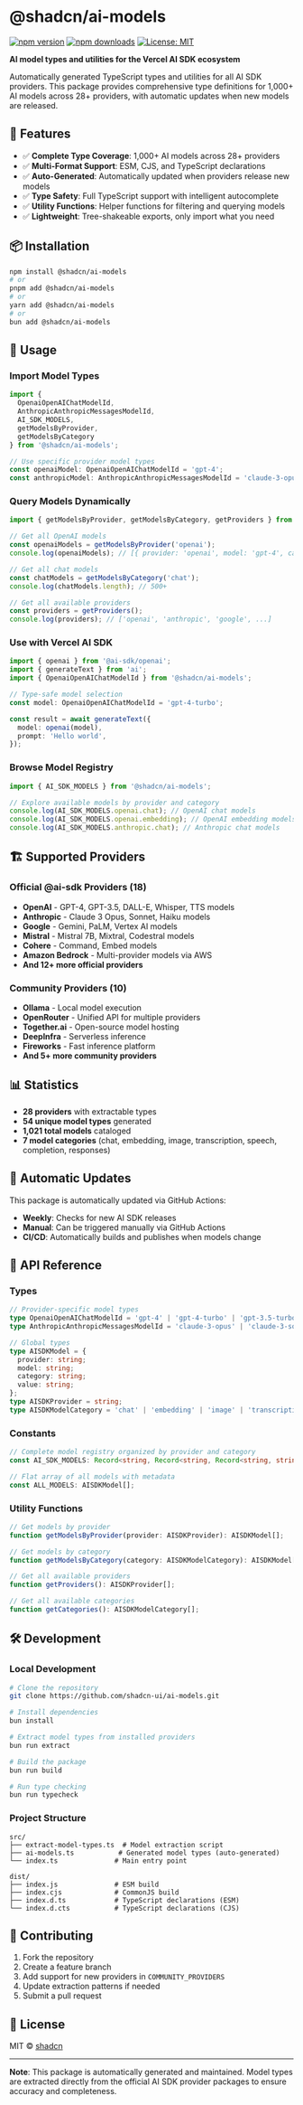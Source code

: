 # @shadcn/ai-models

[![npm version](https://badge.fury.io/js/@shadcn%2Fai-models.svg)](https://badge.fury.io/js/@shadcn%2Fai-models)
[![npm downloads](https://img.shields.io/npm/dm/@shadcn/ai-models.svg)](https://www.npmjs.com/package/@shadcn/ai-models)
[![License: MIT](https://img.shields.io/badge/License-MIT-yellow.svg)](https://opensource.org/licenses/MIT)

**AI model types and utilities for the Vercel AI SDK ecosystem**

Automatically generated TypeScript types and utilities for all AI SDK providers. This package provides comprehensive type definitions for 1,000+ AI models across 28+ providers, with automatic updates when new models are released.

## 🚀 Features

- ✅ **Complete Type Coverage**: 1,000+ AI models across 28+ providers
- ✅ **Multi-Format Support**: ESM, CJS, and TypeScript declarations
- ✅ **Auto-Generated**: Automatically updated when providers release new models
- ✅ **Type Safety**: Full TypeScript support with intelligent autocomplete
- ✅ **Utility Functions**: Helper functions for filtering and querying models
- ✅ **Lightweight**: Tree-shakeable exports, only import what you need

## 📦 Installation

```bash
npm install @shadcn/ai-models
# or
pnpm add @shadcn/ai-models
# or
yarn add @shadcn/ai-models
# or
bun add @shadcn/ai-models
```

## 🔧 Usage

### Import Model Types

```typescript
import {
  OpenaiOpenAIChatModelId,
  AnthropicAnthropicMessagesModelId,
  AI_SDK_MODELS,
  getModelsByProvider,
  getModelsByCategory
} from '@shadcn/ai-models';

// Use specific provider model types
const openaiModel: OpenaiOpenAIChatModelId = 'gpt-4';
const anthropicModel: AnthropicAnthropicMessagesModelId = 'claude-3-opus';
```

### Query Models Dynamically

```typescript
import { getModelsByProvider, getModelsByCategory, getProviders } from '@shadcn/ai-models';

// Get all OpenAI models
const openaiModels = getModelsByProvider('openai');
console.log(openaiModels); // [{ provider: 'openai', model: 'gpt-4', category: 'chat', value: 'openai:gpt-4' }, ...]

// Get all chat models
const chatModels = getModelsByCategory('chat');
console.log(chatModels.length); // 500+

// Get all available providers
const providers = getProviders();
console.log(providers); // ['openai', 'anthropic', 'google', ...]
```

### Use with Vercel AI SDK

```typescript
import { openai } from '@ai-sdk/openai';
import { generateText } from 'ai';
import { OpenaiOpenAIChatModelId } from '@shadcn/ai-models';

// Type-safe model selection
const model: OpenaiOpenAIChatModelId = 'gpt-4-turbo';

const result = await generateText({
  model: openai(model),
  prompt: 'Hello world',
});
```

### Browse Model Registry

```typescript
import { AI_SDK_MODELS } from '@shadcn/ai-models';

// Explore available models by provider and category
console.log(AI_SDK_MODELS.openai.chat); // OpenAI chat models
console.log(AI_SDK_MODELS.openai.embedding); // OpenAI embedding models
console.log(AI_SDK_MODELS.anthropic.chat); // Anthropic chat models
```

## 🏗️ Supported Providers

### Official @ai-sdk Providers (18)
- **OpenAI** - GPT-4, GPT-3.5, DALL-E, Whisper, TTS models
- **Anthropic** - Claude 3 Opus, Sonnet, Haiku models
- **Google** - Gemini, PaLM, Vertex AI models
- **Mistral** - Mistral 7B, Mixtral, Codestral models
- **Cohere** - Command, Embed models
- **Amazon Bedrock** - Multi-provider models via AWS
- **And 12+ more official providers**

### Community Providers (10)
- **Ollama** - Local model execution
- **OpenRouter** - Unified API for multiple providers
- **Together.ai** - Open-source model hosting
- **DeepInfra** - Serverless inference
- **Fireworks** - Fast inference platform
- **And 5+ more community providers**

## 📊 Statistics

- **28 providers** with extractable types
- **54 unique model types** generated
- **1,021 total models** cataloged
- **7 model categories** (chat, embedding, image, transcription, speech, completion, responses)

## 🔄 Automatic Updates

This package is automatically updated via GitHub Actions:

- **Weekly**: Checks for new AI SDK releases
- **Manual**: Can be triggered manually via GitHub Actions
- **CI/CD**: Automatically builds and publishes when models change

## 📖 API Reference

### Types

```typescript
// Provider-specific model types
type OpenaiOpenAIChatModelId = 'gpt-4' | 'gpt-4-turbo' | 'gpt-3.5-turbo' | ...;
type AnthropicAnthropicMessagesModelId = 'claude-3-opus' | 'claude-3-sonnet' | ...;

// Global types
type AISDKModel = {
  provider: string;
  model: string;
  category: string;
  value: string;
};
type AISDKProvider = string;
type AISDKModelCategory = 'chat' | 'embedding' | 'image' | 'transcription' | 'speech' | 'completion' | 'responses';
```

### Constants

```typescript
// Complete model registry organized by provider and category
const AI_SDK_MODELS: Record<string, Record<string, Record<string, string[]>>>;

// Flat array of all models with metadata
const ALL_MODELS: AISDKModel[];
```

### Utility Functions

```typescript
// Get models by provider
function getModelsByProvider(provider: AISDKProvider): AISDKModel[];

// Get models by category
function getModelsByCategory(category: AISDKModelCategory): AISDKModel[];

// Get all available providers
function getProviders(): AISDKProvider[];

// Get all available categories
function getCategories(): AISDKModelCategory[];
```

## 🛠️ Development

### Local Development

```bash
# Clone the repository
git clone https://github.com/shadcn-ui/ai-models.git

# Install dependencies
bun install

# Extract model types from installed providers
bun run extract

# Build the package
bun run build

# Run type checking
bun run typecheck
```

### Project Structure

```
src/
├── extract-model-types.ts  # Model extraction script
├── ai-models.ts           # Generated model types (auto-generated)
└── index.ts              # Main entry point

dist/
├── index.js              # ESM build
├── index.cjs             # CommonJS build
├── index.d.ts            # TypeScript declarations (ESM)
└── index.d.cts           # TypeScript declarations (CJS)
```

## 🤝 Contributing

1. Fork the repository
2. Create a feature branch
3. Add support for new providers in `COMMUNITY_PROVIDERS`
4. Update extraction patterns if needed
5. Submit a pull request

## 📝 License

MIT © [shadcn](https://github.com/shadcn)

---

**Note**: This package is automatically generated and maintained. Model types are extracted directly from the official AI SDK provider packages to ensure accuracy and completeness.